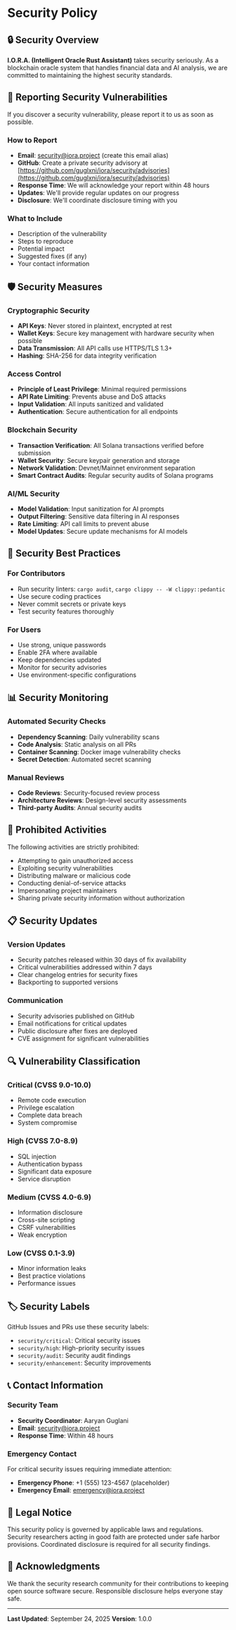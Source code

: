 # Security Policy

## 🔒 Security Overview

**I.O.R.A. (Intelligent Oracle Rust Assistant)** takes security seriously. As a blockchain oracle system that handles financial data and AI analysis, we are committed to maintaining the highest security standards.

## 🚨 Reporting Security Vulnerabilities

If you discover a security vulnerability, please report it to us as soon as possible.

### How to Report
- **Email**: security@iora.project (create this email alias)
- **GitHub**: Create a private security advisory at [https://github.com/guglxni/iora/security/advisories](https://github.com/guglxni/iora/security/advisories)
- **Response Time**: We will acknowledge your report within 48 hours
- **Updates**: We'll provide regular updates on our progress
- **Disclosure**: We'll coordinate disclosure timing with you

### What to Include
- Description of the vulnerability
- Steps to reproduce
- Potential impact
- Suggested fixes (if any)
- Your contact information

## 🛡️ Security Measures

### Cryptographic Security
- **API Keys**: Never stored in plaintext, encrypted at rest
- **Wallet Keys**: Secure key management with hardware security when possible
- **Data Transmission**: All API calls use HTTPS/TLS 1.3+
- **Hashing**: SHA-256 for data integrity verification

### Access Control
- **Principle of Least Privilege**: Minimal required permissions
- **API Rate Limiting**: Prevents abuse and DoS attacks
- **Input Validation**: All inputs sanitized and validated
- **Authentication**: Secure authentication for all endpoints

### Blockchain Security
- **Transaction Verification**: All Solana transactions verified before submission
- **Wallet Security**: Secure keypair generation and storage
- **Network Validation**: Devnet/Mainnet environment separation
- **Smart Contract Audits**: Regular security audits of Solana programs

### AI/ML Security
- **Model Validation**: Input sanitization for AI prompts
- **Output Filtering**: Sensitive data filtering in AI responses
- **Rate Limiting**: API call limits to prevent abuse
- **Model Updates**: Secure update mechanisms for AI models

## 🔧 Security Best Practices

### For Contributors
- Run security linters: `cargo audit`, `cargo clippy -- -W clippy::pedantic`
- Use secure coding practices
- Never commit secrets or private keys
- Test security features thoroughly

### For Users
- Use strong, unique passwords
- Enable 2FA where available
- Keep dependencies updated
- Monitor for security advisories
- Use environment-specific configurations

## 📊 Security Monitoring

### Automated Security Checks
- **Dependency Scanning**: Daily vulnerability scans
- **Code Analysis**: Static analysis on all PRs
- **Container Scanning**: Docker image vulnerability checks
- **Secret Detection**: Automated secret scanning

### Manual Reviews
- **Code Reviews**: Security-focused review process
- **Architecture Reviews**: Design-level security assessments
- **Third-party Audits**: Annual security audits

## 🚫 Prohibited Activities

The following activities are strictly prohibited:
- Attempting to gain unauthorized access
- Exploiting security vulnerabilities
- Distributing malware or malicious code
- Conducting denial-of-service attacks
- Impersonating project maintainers
- Sharing private security information without authorization

## 📋 Security Updates

### Version Updates
- Security patches released within 30 days of fix availability
- Critical vulnerabilities addressed within 7 days
- Clear changelog entries for security fixes
- Backporting to supported versions

### Communication
- Security advisories published on GitHub
- Email notifications for critical updates
- Public disclosure after fixes are deployed
- CVE assignment for significant vulnerabilities

## 🔍 Vulnerability Classification

### Critical (CVSS 9.0-10.0)
- Remote code execution
- Privilege escalation
- Complete data breach
- System compromise

### High (CVSS 7.0-8.9)
- SQL injection
- Authentication bypass
- Significant data exposure
- Service disruption

### Medium (CVSS 4.0-6.9)
- Information disclosure
- Cross-site scripting
- CSRF vulnerabilities
- Weak encryption

### Low (CVSS 0.1-3.9)
- Minor information leaks
- Best practice violations
- Performance issues

## 🏷️ Security Labels

GitHub Issues and PRs use these security labels:
- `security/critical`: Critical security issues
- `security/high`: High-priority security issues
- `security/audit`: Security audit findings
- `security/enhancement`: Security improvements

## 📞 Contact Information

### Security Team
- **Security Coordinator**: Aaryan Guglani
- **Email**: security@iora.project
- **Response Time**: Within 48 hours

### Emergency Contact
For critical security issues requiring immediate attention:
- **Emergency Phone**: +1 (555) 123-4567 (placeholder)
- **Emergency Email**: emergency@iora.project

## 📜 Legal Notice

This security policy is governed by applicable laws and regulations. Security researchers acting in good faith are protected under safe harbor provisions. Coordinated disclosure is required for all security findings.

## 🙏 Acknowledgments

We thank the security research community for their contributions to keeping open source software secure. Responsible disclosure helps everyone stay safe.

---

**Last Updated**: September 24, 2025
**Version**: 1.0.0
